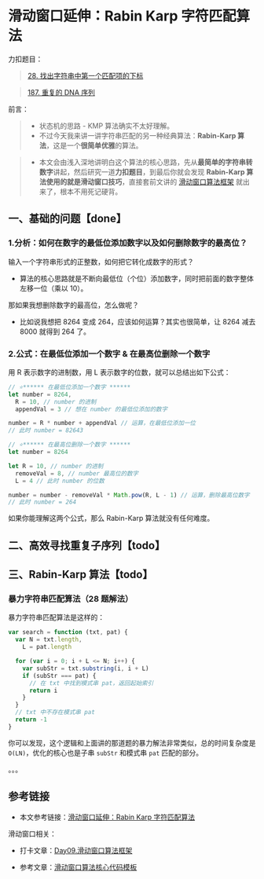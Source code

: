 # 滑动窗口延伸：Rabin Karp 字符匹配算法

力扣题目：

> [28. 找出字符串中第一个匹配项的下标](https://leetcode.cn/problems/find-the-index-of-the-first-occurrence-in-a-string/description/)

> [187. 重复的 DNA 序列](https://leetcode.cn/problems/repeated-dna-sequences/description/)

前言：

> - 状态机的思路 - KMP 算法确实不太好理解。
> - 不过今天我来讲一讲字符串匹配的另一种经典算法：**Rabin-Karp 算法**，这是一个**很简单优雅**的算法。

> - 本文会由浅入深地讲明白这个算法的核心思路，先从**最简单的字符串转数字**讲起，然后研究一道**力扣题目**，到最后你就会发现 **Rabin-Karp 算法使用的就是滑动窗口技巧**，直接套前文讲的 [滑动窗口算法框架](https://labuladong.online/algo/essential-technique/sliding-window-framework/) 就出来了，根本不用死记硬背。

## 一、基础的问题【done】

### 1.分析：如何在数字的最低位添加数字以及如何删除数字的最高位？

输入一个字符串形式的正整数，如何把它转化成数字的形式？

- 算法的核心思路就是不断向最低位（个位）添加数字，同时把前面的数字整体左移一位（乘以 10）。

那如果我想删除数字的最高位，怎么做呢？

- 比如说我想把 8264 变成 264，应该如何运算？其实也很简单，让 8264 减去 8000 就得到 264 了。

### 2.公式：在最低位添加一个数字 & 在最高位删除一个数字

用 R 表示数字的进制数，用 L 表示数字的位数，就可以总结出如下公式：

```js
// ⭐****** 在最低位添加一个数字 ******
let number = 8264,
  R = 10, // number 的进制
  appendVal = 3 // 想在 number 的最低位添加的数字

number = R * number + appendVal // 运算，在最低位添加一位
// 此时 number = 82643

// ⭐****** 在最高位删除一个数字 ******
let number = 8264

let R = 10, // number 的进制
  removeVal = 8, // number 最高位的数字
  L = 4 // 此时 number 的位数

number = number - removeVal * Math.pow(R, L - 1) // 运算，删除最高位数字
// 此时 number = 264
```

如果你能理解这两个公式，那么 Rabin-Karp 算法就没有任何难度。

## 二、高效寻找重复子序列【todo】

## 三、Rabin-Karp 算法【todo】

### 暴力字符串匹配算法（28 题解法）

暴力字符串匹配算法是这样的：

```js
var search = function (txt, pat) {
  var N = txt.length,
    L = pat.length

  for (var i = 0; i + L <= N; i++) {
    var subStr = txt.substring(i, i + L)
    if (subStr === pat) {
      // 在 txt 中找到模式串 pat，返回起始索引
      return i
    }
  }
  // txt 中不存在模式串 pat
  return -1
}
```

你可以发现，这个逻辑和上面讲的那道题的暴力解法非常类似，总的时间复杂度是 `O(LN)`，优化的核心也是子串 `subStr` 和模式串 `pat` 匹配的部分。

。。。

## 参考链接

- 本文参考链接：[滑动窗口延伸：Rabin Karp 字符匹配算法](https://labuladong.online/algo/practice-in-action/rabinkarp/)

滑动窗口相关：

- 打卡文章：[Day09.滑动窗口算法框架](https://github.com/djsz3y/algorithm-labuladong/blob/master/Day09.滑动窗口算法框架.md)

- 参考文章：[滑动窗口算法核心代码模板](https://labuladong.online/algo/essential-technique/sliding-window-framework/)
